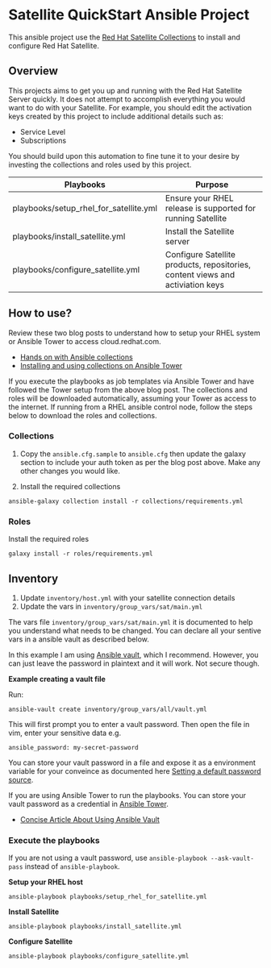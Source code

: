 # Satellite QuickStart Ansible Project
This ansible project use the [Red Hat Satellite Collections](https://cloud.redhat.com/ansible/automation-hub/repo/published/redhat/satellite) to install and configure Red Hat Satellite.

## Overview
This projects aims to get you up and running with the Red Hat Satellite Server quickly. It does not attempt to accomplish everything you would want to do with your Satellite. For example, you should edit the activation keys created by this project to include additional details such as:
- Service Level
- Subscriptions

You should build upon this automation to fine tune it to your desire by investing the collections and roles used by this project.

|  Playbooks | Purpose |
| --- | --- |
|  playbooks/setup_rhel_for_satellite.yml | Ensure your RHEL release is supported for running Satellite |
|  playbooks/install_satellite.yml | Install the Satellite server |
|  playbooks/configure_satellite.yml | Configure Satellite products, repositories, content views and activiation keys |

## How to use?
Review these two blog posts to understand how to setup your RHEL system or Ansible Tower to access cloud.redhat.com.
- [Hands on with Ansible collections](https://www.ansible.com/blog/hands-on-with-ansible-collections)
- [Installing and using collections on Ansible Tower](https://www.ansible.com/blog/installing-and-using-collections-on-ansible-tower)

If you execute the playbooks as job templates via Ansible Tower and have followed the Tower setup from the above blog post. The collections and roles will be downloaded automatically, assuming your Tower as access to the internet. If running from a RHEL ansible control node, follow the steps below to download the roles and collections.

### Collections
1. Copy the `ansible.cfg.sample` to `ansible.cfg` then update the galaxy section to include your auth token as per the blog post above. Make any other changes you would like.

2. Install the required collections
```
ansible-galaxy collection install -r collections/requirements.yml
```

### Roles
Install the required roles
```
galaxy install -r roles/requirements.yml
```

## Inventory
1. Update `inventory/host.yml` with your satellite connection details
2. Update the vars in `inventory/group_vars/sat/main.yml`

The vars file `inventory/group_vars/sat/main.yml` it is documented to help you understand what needs to be changed. You can declare all your sentive vars in a ansible vault as described below.

In this example I am using [Ansible vault](https://www.tecmint.com/use-ansible-vault-in-playbooks-to-protect-sensitive-data/), which I recommend. However, you can just leave the password in plaintext and it will work. Not secure though.

**Example creating a vault file**

Run:

```
ansible-vault create inventory/group_vars/all/vault.yml
```
This will first prompt you to enter a vault password.
Then open the file in vim, enter your sensitive data e.g.

```
ansible_password: my-secret-password
```

You can store your vault password in a file and expose it as a environment variable for your conveince
as documented here [Setting a default password source](https://docs.ansible.com/ansible/latest/user_guide/vault.html#setting-a-default-password-source).

If you are using Ansible Tower to run the playbooks. You can store your vault password as a credential in [Ansible Tower](https://docs.ansible.com/ansible-tower/latest/html/userguide/credentials.html#vault).

- [Concise Article About Using Ansible Vault](https://dzone.com/articles/managing-secrets-using-ansible-vault-and-tower)

### Execute the playbooks

If you are not using a vault password, use `ansible-playbook --ask-vault-pass` instead of `ansible-playbook`.

**Setup your RHEL host**
```
ansible-playbook playbooks/setup_rhel_for_satellite.yml
```

**Install Satellite**
```
ansible-playbook playbooks/install_satellite.yml
```

**Configure Satellite**
```
ansible-playbook playbooks/configure_satellite.yml
```


